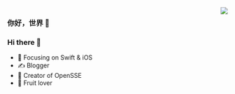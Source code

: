 <img align="right" src="https://github-readme-stats.vercel.app/api?username=zddhub&show_icons=true&icon_color=CE1D2D&text_color=718096&bg_color=00000000&hide_title=true&hide_border=true" />

### 你好，世界 👋
### Hi there 👋

- :orange_book: Focusing on Swift & iOS
- :writing_hand: Blogger
- :hammer: Creator of OpenSSE
- :apple: Fruit lover
